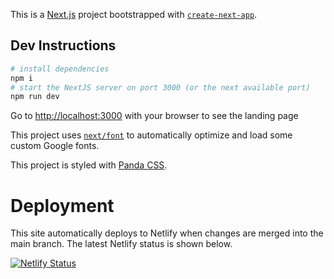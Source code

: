 This is a [Next.js](https://nextjs.org/) project bootstrapped with [`create-next-app`](https://github.com/vercel/next.js/tree/canary/packages/create-next-app).

## Dev Instructions

```bash
# install dependencies
npm i
# start the NextJS server on port 3000 (or the next available port)
npm run dev
```

Go to [http://localhost:3000](http://localhost:3000) with your browser to see the landing page

This project uses [`next/font`](https://nextjs.org/docs/basic-features/font-optimization) to automatically optimize and load some custom Google fonts.

This project is styled with [Panda CSS](https://panda-css.com/).

# Deployment

This site automatically deploys to Netlify when changes are merged into the main branch. The latest Netlify status is shown below.

[![Netlify Status](https://api.netlify.com/api/v1/badges/3055ddbe-8b09-43c4-9ab9-8bfbe152c0e3/deploy-status)](https://app.netlify.com/sites/monochrome-landing-page/deploys)
